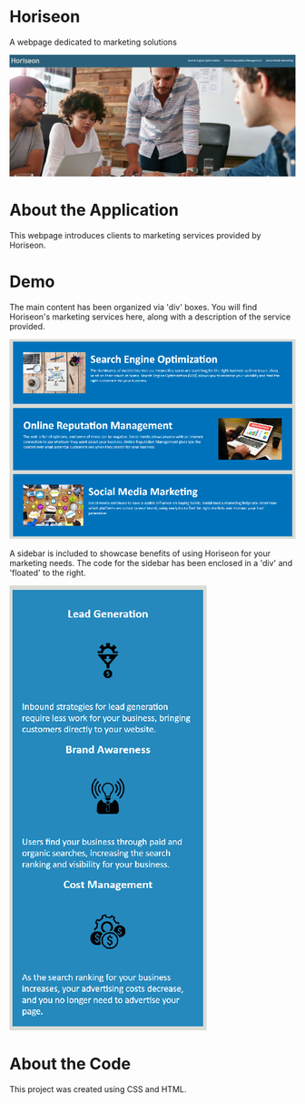 # Horiseon
A webpage dedicated to marketing solutions

![SeoMeeting](./assets/images/markdown-demo-image-2.png)

# About the Application
This webpage introduces clients to marketing services provided by Horiseon. 


# Demo

The main content has been organized via 'div' boxes. You will find Horiseon's marketing services here, along with a description of the service provided. 

![Marketing strategies](./assets/images/markdown-demo-image-0.png)


A sidebar is included to showcase benefits of using Horiseon for your marketing needs. The code for the sidebar has been enclosed in a 'div' and 'floated' to the right. 

![Sidebar](./assets/images/markdown-demo-image-1.png)


# About the Code

This project was created using CSS and HTML. 
